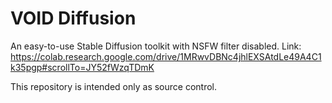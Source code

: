# VOID Diffusion
An easy-to-use Stable Diffusion toolkit with NSFW filter disabled.
Link: https://colab.research.google.com/drive/1MRwvDBNc4jhlEXSAtdLe49A4C1k35pgp#scrollTo=JY52fWzqTDmK

This repository is intended only as source control.
